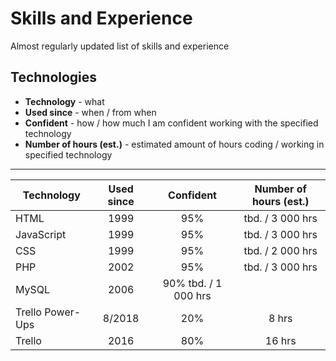 # Skills and Experience
Almost regularly updated list of skills and experience

## Technologies

- **Technology** - what
- **Used since** - when / from when
- **Confident** - how / how much I am confident working with the specified technology
- **Number of hours (est.)** - estimated amount of hours coding / working in specified technology
____

| Technology | Used since | Confident | Number of hours (est.) |
| --- | :---: | :---: | :---: |
| HTML | 1999 | 95% | tbd. / 3 000 hrs |
| JavaScript | 1999 | 95% | tbd. / 3 000 hrs |
| CSS | 1999 | 95% | tbd. / 2 000 hrs |
| PHP | 2002 | 95% | tbd. / 3 000 hrs |
| MySQL | 2006 | 90%  tbd. / 1 000 hrs |
| Trello Power-Ups | 8/2018 | 20% | 8 hrs |
| Trello | 2016 | 80% | 16 hrs |
